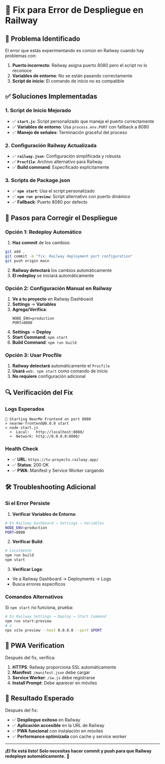 # 🔧 Fix para Error de Despliegue en Railway

## 🚨 Problema Identificado

El error que estás experimentando es común en Railway cuando hay problemas con:

1. **Puerto incorrecto**: Railway asigna puerto 8080 pero el script no lo reconoce
2. **Variables de entorno**: No se están pasando correctamente
3. **Script de inicio**: El comando de inicio no es compatible

## ✅ Soluciones Implementadas

### 1. Script de Inicio Mejorado

- ✅ **`start.js`**: Script personalizado que maneja el puerto correctamente
- ✅ **Variables de entorno**: Usa `process.env.PORT` con fallback a 8080
- ✅ **Manejo de señales**: Terminación graceful del proceso

### 2. Configuración Railway Actualizada

- ✅ **`railway.json`**: Configuración simplificada y robusta
- ✅ **`Procfile`**: Archivo alternativo para Railway
- ✅ **Build command**: Especificado explícitamente

### 3. Scripts de Package.json

- ✅ **`npm start`**: Usa el script personalizado
- ✅ **`npm run preview`**: Script alternativo con puerto dinámico
- ✅ **Fallback**: Puerto 8080 por defecto

## 🚀 Pasos para Corregir el Despliegue

### Opción 1: Redeploy Automático

1. **Haz commit** de los cambios:

```bash
git add .
git commit -m "fix: Railway deployment port configuration"
git push origin main
```

2. **Railway detectará** los cambios automáticamente
3. **El redeploy** se iniciará automáticamente

### Opción 2: Configuración Manual en Railway

1. **Ve a tu proyecto** en Railway Dashboard
2. **Settings** → **Variables**
3. **Agrega/Verifica**:
   ```
   NODE_ENV=production
   PORT=8080
   ```
4. **Settings** → **Deploy**
5. **Start Command**: `npm start`
6. **Build Command**: `npm run build`

### Opción 3: Usar Procfile

1. **Railway detectará** automáticamente el `Procfile`
2. **Usará** `web: npm start` como comando de inicio
3. **No requiere** configuración adicional

## 🔍 Verificación del Fix

### Logs Esperados

```
🚀 Starting NearMe Frontend on port 8080
> nearme-frontend@0.0.0 start
> node start.js
  ➜  Local:   http://localhost:8080/
  ➜  Network: http://0.0.0.0:8080/
```

### Health Check

- ✅ **URL**: `https://tu-proyecto.railway.app/`
- ✅ **Status**: 200 OK
- ✅ **PWA**: Manifest y Service Worker cargando

## 🛠️ Troubleshooting Adicional

### Si el Error Persiste

1. **Verificar Variables de Entorno**:

```bash
# En Railway Dashboard → Settings → Variables
NODE_ENV=production
PORT=8080
```

2. **Verificar Build**:

```bash
# Localmente
npm run build
npm start
```

3. **Verificar Logs**:

- Ve a Railway Dashboard → Deployments → Logs
- Busca errores específicos

### Comandos Alternativos

Si `npm start` no funciona, prueba:

```bash
# En Railway Settings → Deploy → Start Command
npm run start:preview
# o
npx vite preview --host 0.0.0.0 --port $PORT
```

## 📱 PWA Verification

Después del fix, verifica:

1. **HTTPS**: Railway proporciona SSL automáticamente
2. **Manifest**: `/manifest.json` debe cargar
3. **Service Worker**: `/sw.js` debe registrarse
4. **Install Prompt**: Debe aparecer en móviles

## 🎯 Resultado Esperado

Después del fix:

- ✅ **Despliegue exitoso** en Railway
- ✅ **Aplicación accesible** en la URL de Railway
- ✅ **PWA funcional** con instalación en móviles
- ✅ **Performance optimizada** con cache y service worker

---

**¡El fix está listo! Solo necesitas hacer commit y push para que Railway redeploye automáticamente.** 🚀
